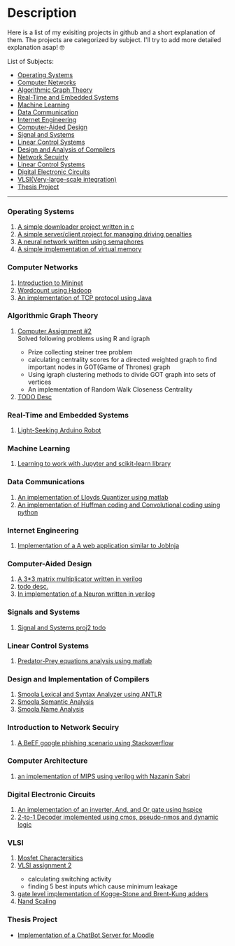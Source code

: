 # Description
Here is a list of my exisiting projects in github and a short explanation of them.
The projects are categorized by subject. I'll try to add more detailed explanation asap! :nerd_face:

List of Subjects:

* [Operating Systems](#os)
* [Computer Networks](#cn)
* [Algorithmic Graph Theory](#agt)
* [Real-Time and Embedded Systems](#rte)
* [Machine Learning](#ml)
* [Data Communication](#dc)
* [Internet Engineering](#ie)
* [Computer-Aided Design](#cad)
* [Signal and Systems](#sa)
* [Linear Control Systems](#lc)
* [Design and Analysis of Compilers](#cmp)
* [Network Secuirty](#ns)
* [Linear Control Systems](#lc)
* [Digital Electronic Circuits](#dec)
* [VLSI(Very-large-scale integration)](#vlsi)
* [Thesis Project](#vlsi)

<hr>

<h3 id="os">Operating Systems</h3>

<ol>
    <li> <a href="https://github.com/NegarMirgati/OS_Project1"> A simple downloader project written in c</a></li>
    <li><a href="https://github.com/NegarMirgati/OS_Project2"> A simple server/client project for managing driving penalties</a></li>
    <li><a href=" https://github.com/NegarMirgati/Neural-Network">A neural network written using semaphores</a></li>
    <li><a href="https://github.com/NegarMirgati/Virtual-Memory"> A simple implementation of virtual memory </a></li>
</ol>

<h3 id="cn">Computer Networks</h3>
<ol>
 <li> <a href="https://github.com/NegarMirgati/CN1-Mininet"> Introduction to Mininet </a></li>
 <li> <a href="https://github.com/NegarMirgati/hadoop-docker"> Wordcount using Hadoop </a></li>
 <li> <a href="https://github.com/setareA/TCP-Protocol"> An implementation of TCP protocol using Java </a></li>
</ol>

<h3 id="agt">Algorithmic Graph Theory</h3>
<ol>
<li> <a href="https://github.com/NegarMirgati/AGT_CA2"> 
Computer Assignment #2
</a></li>
Solved following problems using R and igraph
    <ul> 
        <li> Prize collecting steiner tree problem</li>
        <li> calculating centrality scores for a directed weighted graph to find important nodes in GOT(Game of Thrones) graph</li>
        <li>Using igraph clustering methods to divide GOT graph into sets of vertices</li>
        <li>An implementation of Random Walk Closeness Centrality </li>
    </ul>
<li> <a href="https://github.com/NegarMirgati/Coloring_Dominating-Set">TODO Desc</a></li>
</ol>

<h3 id="rte">Real-Time and Embedded Systems</h3>
<ol>
<li> <a href="https://github.com/NegarMirgati/Light-Seeking-Robot">Light-Seeking Arduino Robot</a></li>
</ol>

<h3 id="ml">Machine Learning</h3>
<ol>
<li><a href="https://github.com/NegarMirgati/Machine-Learning"> Learning to work with Jupyter and scikit-learn library</a></li>
</ol>

<h3 id="dc">Data Communications</h3>
<ol>
<li><a href="https://github.com/NegarMirgati/Lloyds_Quantizer">An implementation of Lloyds Quantizer using matlab </a></li>
<li><a href="https://github.com/NegarMirgati/CodingAndErrorDetection"> An implementation of Huffman coding and Convolutional coding using python </a></li>
</ol>

<h3 id="ie">Internet Engineering</h3>
<ol>
<li><a href="https://github.com/NegarMirgati/JobInja"> Implementation of a A web application similar to JobInja</a></li>
</ol>

<h3 id="cad">Computer-Aided Design</h3>
<ol>
<li><a href="https://github.com/NegarMirgati/Matrix-Multiplication">A 3*3 matrix multiplicator written in verilog </a></li>
<li><a href="https://github.com/NegarMirgati/CAD_Proj2">todo desc.</a></li>
<li><a href="https://github.com/NegarMirgati/Neuron-Verilog"> In implementation of a Neuron written in verilog </a></li>
</ol>

<h3 id="sa">Signals and Systems</h3>
<ol>
<li><a href="https://github.com/NegarMirgati/SS_Project2">Signal and Systems proj2 todo</a></li>
</ol>

<h3 id="lc">Linear Control Systems</h3>
<ol>
<li><a href="https://github.com/NegarMirgati/Predator-Prey">Predator-Prey equations analysis using matlab</a></li>
</ol>

<h3 id="cmp">Design and Implementation of Compilers</h3>
<ol>
<li><a href="https://github.com/NegarMirgati/lexicalAndSyntaxAnalyzer">Smoola Lexical and Syntax Analyzer using ANTLR</a></li>
<li><a href="https://github.com/NegarMirgati/Compiler-phase2">Smoola Semantic Analysis</a></li>
<li><a href="https://github.com/NegarMirgati/Smoola_NameAnalysis">Smoola Name Analysis </a></li>
</ol>

<h3 id="ns">Introduction to Network Secuiry</h3>
<ol>
<li><a href="https://github.com/NegarMirgati/BeEF-Google-Phishing">A BeEF google phishing scenario using Stackoverflow</a></li>
</ol>
<h3 id="ca-lab">Computer Architecture</h3>
<ol>
<li><a href="https://github.com/NegarMirgati/CALABA"> an implementation of MIPS using verilog with Nazanin Sabri</a></li>
</ol>

<h3 id="dec">Digital Electronic Circuits</h3>
<ol>
<li><a href="https://github.com/NegarMirgati/InverterAndOr-Spice">An implementation of an  inverter, And, and Or gate using hspice</a></li>
<li><a href="https://github.com/NegarMirgati/2-to-1-Decoder">2-to-1 Decoder implemented using cmos, pseudo-nmos and dynamic logic </a></li>
</ol>

<h3 id="vlsi">VLSI</h3>
<ol>
    <li><a href="https://github.com/NegarMirgati/VLSI_CA1">Mosfet Charactersitics</a></li>
    <li><a href="https://github.com/NooShinTghvi/VLSI_CAII">VLSI assignment 2 </a></li>
    <ul> 
        <li>  calculating switching activity </li>
        <li> finding 5 best inputs which cause minimum leakage </li>
    </ul>
    <li><a href="https://github.com/NegarMirgati/KoggeStone-BrentKung">gate level implementation of Kogge-Stone and Brent-Kung adders </a></li>
    <li><a href="https://github.com/NegarMirgati/NandScaling"> Nand Scaling </a></li>
</ol>

<h3 id="thesis">Thesis Project</h3>
<ul>
    <li><a href="https://github.com/NegarMirgati/ChatBot-Server">Implementation of a ChatBot Server for Moodle</a></li>
</ul>
